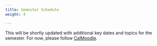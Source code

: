 ```yaml
---
title: Semester Schedule
weight: 4

---
```


This will be shortly updated with additional key dates and topics for the semester. For now, please follow [CalMoodle](https://www.moodle.aau.dk/local/planning/calendar.php?fid=1710).

<!-- 
## M1: Week 35-39

### Topics

* W 35: Introduction & landing
* W 36: Data Manipulation, Exploratory Data Analysis (EDA), Data Visualization
* W 37: Unsupervised Machine Learning (UML)
* W 38: Supervised Machine Learning (SML)
* W 39: Project work + exam

   
### Key Dates

* Individual assignment 
   * 1: 08.-13.09.2021, 23:59:00 at the latest (Peergrade) 
   * 2: 15.-20.09.2021, 23:59:00 at the latest (Peergrade)
* Group assignment: 21.-27.09.2021 (Digital Eksamen)
* Final exam: 29.09.2021
  

## M2: Week 40-44

### Topics

* W 40: Introduction to Network Analysis
* W 41: Introduction to Natural-Language-Processing (NLP)
* W 43: Advanced applications in Network and Text Analysis
* W 44: Project work + exam
   
### Key Dates

* M2 individual assignment 
   * 1: 04.-07.10.2021, 23:59:00 at the latest (Peergrade)
   * 2: 12.-15.10.2021, 23:59:00 at the latest (Peergrade)
* Group assignment: 25.10.-01.11.2021 (Digital Eksamen)
* Final exam: 03.11.2021
  
## M3: Week 45-48

### Topics

* W 45: Introduction to Artificial Neural Networks (ANN) & Deep Learning (DL)
* W 46: Neural networks for spatial data: Recurrent Neural Networks (RNN)
* W 47: Neural Networks for sequential data: Recurrent Neural networks (RNN & LSTM)
* W 48: project work + exam

### Key Dates

* M3 individual assignment 
   * 1: 17.-22.11.2021 23:59:00 at the latest (Peergrade)
* Group assignment: 24.11.-01.12.2020 (Digital Eksamen)
* Final exam: 03.12.2021
  
-->